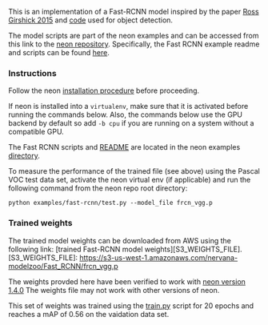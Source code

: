 
This is an implementation of a Fast-RCNN model inspired by the paper
[Ross Girshick 2015](http://arxiv.org/pdf/1504.08083v2.pdf) and [code](https://github.com/rbgirshick/fast-rcnn)
used for object detection.

The model scripts are part of the neon examples and can be accessed from this link to the
[neon repository](https://github.com/NervanaSystems/neon).  Specifically, the Fast RCNN example
readme and scripts can be found [here](https://github.com/NervanaSystems/neon/tree/master/examples/fast-rcnn).


### Instructions

Follow the neon [installation procedure](http://neon.nervanasys.com/docs/latest/installation.html)
before proceeding.

If neon is installed into a `virtualenv`, make sure that it is activated before running the commands below.
Also, the commands below use the GPU backend by default so add `-b cpu` if you are running on a system without
a compatible GPU.

The Fast RCNN scripts and [README](https://github.com/NervanaSystems/neon/blob/master/examples/fast-rcnn/README.md)
are located in the neon examples [directory](https://github.com/NervanaSystems/neon/tree/master/examples/fast-rcnn).

To measure the performance of the trained file (see above) using the Pascal VOC test data set, activate the 
neon virtual env (if applicable) and run the following command from the neon repo root directory:
```
python examples/fast-rcnn/test.py --model_file frcn_vgg.p
```


### Trained weights

The trained model weights can be downloaded from AWS using the following link:
[trained Fast-RCNN model weights][S3_WEIGHTS_FILE].
[S3_WEIGHTS_FILE]: https://s3-us-west-1.amazonaws.com/nervana-modelzoo/Fast_RCNN/frcn_vgg.p

The weights provded here have been verified to work with [neon version 1.4.0](https://github.com/NervanaSystems/neon/releases/tag/v1.4.0)
The weights file may not work with other versions of neon.

This set of weights was trained using the [train.py](/home/jenkins/jenkins_backup_6_2_2016.tar.gz) script for 20 epochs and
reaches a mAP of 0.56 on the vaidation data set.
